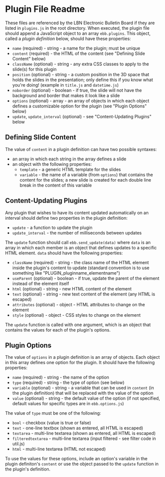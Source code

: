 # Plugin File Readme

These files are referenced by the LBN Electronic Bulletin Board if they are listed in `plugins.js` in the root directory. When executed, the plugin file should append a JavaScript object to an array `ebb.plugins`. This object, called a *plugin definition* below, should have these properties:

- `name` (required) - string - a name for the plugin; must be unique
- `content` (required) - the HTML of the content (see "Defining Slide Content" below)
- `className` (optional) - string - any extra CSS classes to apply to the slide(s) for this plugin
- `position` (optional) - string - a custom position in the 3D space that holds the slides in the presentation; only define this if you know what you're doing! (example in `title.js` and `datetime.js`)
- `noborder` (optional) - boolean - if true, the slide will not have the background and border that makes it look like a slide
- `options` (optional) - array - an array of objects in which each object defines a customizable option for the plugin (see "Plugin Options" below)
- `update`, `update_interval` (optional) - see "Content-Updating Plugins" below

## Defining Slide Content

The value of `content` in a plugin definition can have two possible syntaxes:

- an array in which each string in the array defines a slide
- an object with the following properties:
    - `template` - a generic HTML template for the slides
    - `variable` - the name of a variable (from `options`) that contains the content for the slides; a new slide is created for each double line break in the content of this variable

## Content-Updating Plugins

Any plugin that wishes to have its content updated automatically on an interval should define two properties in the plugin definition:

- `update` - a function to update the plugin
- `update_interval` - the number of milliseconds between updates

The `update` function should call `ebb.send_update(data)` where `data` is an array in which each member is an object that defines updates to a specific HTML element. `data` should have the following properties:

- `className` (required) - string - the class name of the HTML element inside the plugin's content to update (standard convention is to use something like "PLUGIN_pluginname_elementname")
- `useParent` (optional) - boolean - if true, update the parent of the element instead of the element itself
- `html` (optional) - string - new HTML content of the element
- `text` (optional) - string - new text content of the element (any HTML is escaped)
- `attributes` (optional) - object - HTML attributes to change on the element
- `style` (optional) - object - CSS styles to change on the element

The `update` function is called with one argument, which is an object that contains the values for each of the plugin's options.

## Plugin Options

The value of `options` in a plugin definition is an array of objects. Each object in this array defines one option for the plugin. It should have the following properties:

- `name` (required) - string - the name of the option
- `type` (required) - string - the type of option (see below)
- `variable` (optional) - string - a variable that can be used in `content` (in the plugin definition) that will be replaced with the value of the option
- `value` (optional) - string - the default value of the option (if not specified, default values for specific types are in `ebb.options.js`)

The value of `type` must be one of the following:

- `bool` - checkbox (value is true or false)
- `text` - one-line textbox (shown as entered, all HTML is escaped)
- `textarea` - multi-line textarea (shown as entered, all HTML is escaped)
- `filteredtextarea` - multi-line textarea (input filtered - see filter code in util.js)
- `html` - multi-line textarea (HTML not escaped)

To use the values for these options, include an option's variable in the plugin definiton's `content` or use the object passed to the `update` function in the plugin's definition.